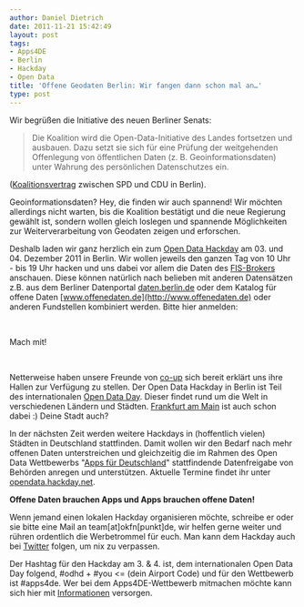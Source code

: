 ```yaml
---
author: Daniel Dietrich
date: 2011-11-21 15:42:49
layout: post
tags:
- Apps4DE
- Berlin
- Hackday
- Open Data
title: 'Offene Geodaten Berlin: Wir fangen dann schon mal an…'
type: post
---
```


Wir begrüßen die Initiative des neuen Berliner Senats:

> Die Koalition wird die Open-Data-Initiative des Landes fortsetzen und ausbauen. Dazu setzt sie sich für eine Prüfung der weitgehenden Offenlegung von öffentlichen Daten (z. B. Geoinformationsdaten) unter Wahrung des persönlichen Datenschutzes ein.

([Koalitionsvertrag](http://www.spd-berlin.de/w/files/spd-parteitage/koalitionsvereinbarung-2011-16_final_mit-deckblatt-spd.pdf) zwischen SPD und CDU in Berlin).

Geoinformationsdaten? Hey, die finden wir auch spannend! Wir möchten allerdings nicht warten, bis die Koalition bestätigt und die neue Regierung gewählt ist, sondern wollen gleich loslegen und spannende Möglichkeiten zur Weiterverarbeitung von Geodaten zeigen und erforschen.

Deshalb laden wir ganz herzlich ein zum [Open Data Hackday](http://berlin.hackday.net/) am 03. und 04. Dezember 2011 in Berlin. Wir wollen jeweils den ganzen Tag von 10 Uhr - bis 19 Uhr hacken und uns dabei vor allem die Daten des [FIS-Brokers](http://www.stadtentwicklung.berlin.de/geoinformation/fis-broker/) anschauen. Diese können natürlich nach belieben mit anderen Datensätzen z.B. aus dem Berliner Datenportal [daten.berlin.de](http://daten.berlin.de) oder dem Katalog für offene Daten [www.offenedaten.de](http://www.offenedaten.de) oder anderen Fundstellen kombiniert werden. Bitte hier anmelden:

 

Mach mit!

 

Netterweise haben unsere Freunde von [co-up](http://co-up.de/) sich bereit erklärt uns ihre Hallen zur Verfügung zu stellen. Der Open Data Hackday in Berlin ist Teil des internationalen [Open Data Day](http://www.opendataday.org/). Dieser findet rund um die Welt in verschiedenen Ländern und Städten. [Frankfurt am Main](http://www.opendataday.org/wiki/City_Events_2011#Frankfurt_am_Main) ist auch schon dabei :) Deine Stadt auch?

In der nächsten Zeit werden weitere Hackdays in (hoffentlich vielen) Städten in Deutschland stattfinden. Damit wollen wir den Bedarf nach mehr offenen Daten unterstreichen und gleichzeitig die im Rahmen des Open Data Wettbewerbs "[Apps für Deutschland](http://apps4deutschland.de/)" stattfindende Datenfreigabe von Behörden anregen und unterstützen. Aktuelle Termine findet ihr unter [opendata.hackday.net](http://opendata.hackday.net).

**Offene Daten brauchen Apps und Apps brauchen offene Daten!**

Wenn jemand einen lokalen Hackday organisieren möchte, schreibe er oder sie bitte eine Mail an team[at]okfn[punkt]de, wir helfen gerne weiter und rühren ordentlich die Werbetrommel für euch. Man kann dem Hackday auch bei [Twitter](http://twitter.com/#!/opendatahack) folgen, um nix zu verpassen.

Der Hashtag für den Hackday am 3. & 4\. ist, dem internationalen Open Data Day folgend, #odhd + #you <= (dein Airport Code) und für den Wettbewerb ist #apps4de. Wer bei dem Apps4DE-Wettbewerb mitmachen möchte kann sich hier mit [Informationen](http://apps4deutschland.de/wettbewerb/) versorgen.